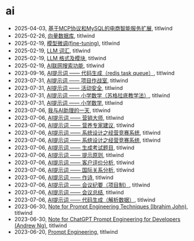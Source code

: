 # ai

- 2025-04-03, [基于MCP协议和MySQL的电商智能服务扩展](mcp-mysql-ext.html), titlwind
- 2025-02-26, [向量数据库](llm-vector-database.html), titlwind
- 2025-02-19, [模型微调(fine-tuning)](fine-tuning.html), titlwind
- 2025-02-19, [LLM 词汇](llm-terms.html), titlwind
- 2025-02-19, [LLM 格式及模块](llm-model-format-modules.html), titlwind
- 2025-02-19, [AI联网搜索功能](llm-network-search.html), titlwind
- 2023-09-16, [AI提示词 —— 代码生成（redis task queue）](prompts-code-gen-redis-queue.html), titlwind
- 2023-07-31, [AI提示词 —— 项目作战室](prompts-agile-war-room.html), titlwind
- 2023-07-31, [AI提示词 —— 活动安全](prompts-activity-security.html), titlwind
- 2023-07-31, [AI提示词 —— 小学数学（苏格拉底教学法）](prompts-math-of-primary-school-socrates-method.html), titlwind
- 2023-07-31, [AI提示词 —— 小学数学](prompts-math-of-primary-school-1.html), titlwind
- 2023-07-06, [我与AI助理的一天](one-day-with-ai-assit.html), titlwind
- 2023-07-06, [AI提示词 —— 营销大师](prompts-market-master.html), titlwind
- 2023-07-06, [AI提示词 —— 营养专家建议](prompts-cooking-menu.html), titlwind
- 2023-07-06, [AI提示词 —— 系统设计之经营竞赛系统](prompts-system-design-3a.html), titlwind
- 2023-07-06, [AI提示词 —— 系统设计之经营竞赛系统](prompts-system-design-3a-v2.html), titlwind
- 2023-07-06, [AI提示词 —— 生成考试题目](prompts-generate-exam.html), titlwind
- 2023-07-06, [AI提示词 —— 提示原则](prompts-prompt-principles.html), titlwind
- 2023-07-06, [AI提示词 —— 客户评价分析](prompts-customer-evaluation-analysis.html), titlwind
- 2023-07-06, [AI提示词 —— 国际关系分析](prompts-international-relations-analysis.html), titlwind
- 2023-07-06, [AI提示词 —— 作诗](prompts-write-poem.html), titlwind
- 2023-07-06, [AI提示词 —— 会议纪要（项目制）](prompts-meeting-summary-project-system.html), titlwind
- 2023-07-06, [AI提示词 —— 会议总结](prompts-meeting-summary-86.html), titlwind
- 2023-07-06, [AI提示词 —— 代码生成（解析数据）](prompts-code-gen-csv.html), titlwind
- 2023-06-30, [Note for Prompt Engineering Techniques (Ibrahim John)](note-for-prompt-engineering-techniques-Ibrahim-john.html), titlwind
- 2023-06-30, [Note for ChatGPT Prompt Engineering for Developers (Andrew Ng)](note-for-Prompt-Engineering-for-Developers-Andrew-Ng.html), titlwind
- 2023-06-20, [Prompt Engineering](prompt-engineering.html), titlwind
